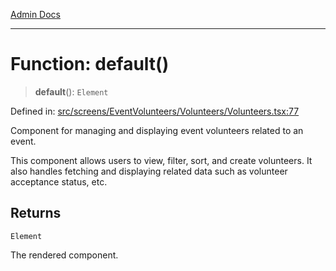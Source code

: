 [Admin Docs](/)

***

# Function: default()

> **default**(): `Element`

Defined in: [src/screens/EventVolunteers/Volunteers/Volunteers.tsx:77](https://github.com/PalisadoesFoundation/talawa-admin/blob/main/src/screens/EventVolunteers/Volunteers/Volunteers.tsx#L77)

Component for managing and displaying event volunteers related to an event.

This component allows users to view, filter, sort, and create volunteers. It also handles fetching and displaying related data such as volunteer acceptance status, etc.

## Returns

`Element`

The rendered component.
